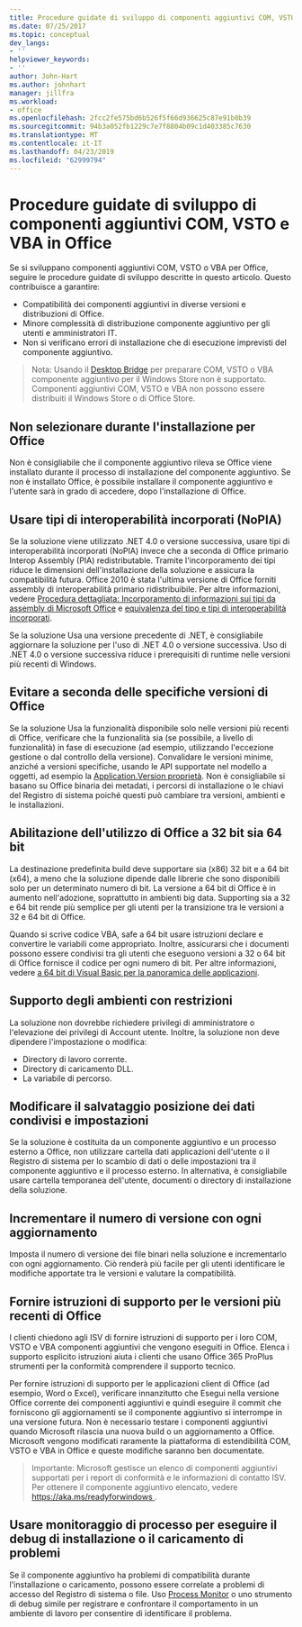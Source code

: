 ```yaml
---
title: Procedure guidate di sviluppo di componenti aggiuntivi COM, VSTO e VBA in Office
ms.date: 07/25/2017
ms.topic: conceptual
dev_langs:
- ''
helpviewer_keywords:
- ''
author: John-Hart
ms.author: johnhart
manager: jillfra
ms.workload:
- office
ms.openlocfilehash: 2fcc2fe575bd6b526f5f66d936625c87e91b0b39
ms.sourcegitcommit: 94b3a052fb1229c7e7f8804b09c1d403385c7630
ms.translationtype: MT
ms.contentlocale: it-IT
ms.lasthandoff: 04/23/2019
ms.locfileid: "62999794"
---
```

# <a name="development-best-practices-for-com-vsto-and-vba-add-ins-in-office"></a>Procedure guidate di sviluppo di componenti aggiuntivi COM, VSTO e VBA in Office
  Se si sviluppano componenti aggiuntivi COM, VSTO o VBA per Office, seguire le procedure guidate di sviluppo descritte in questo articolo.   Questo contribuisce a garantire:

- Compatibilità dei componenti aggiuntivi in diverse versioni e distribuzioni di Office.
- Minore complessità di distribuzione componente aggiuntivo per gli utenti e amministratori IT.
- Non si verificano errori di installazione che di esecuzione imprevisti del componente aggiuntivo.

>Nota: Usando il [Desktop Bridge](/windows/uwp/porting/desktop-to-uwp-root) per preparare COM, VSTO o VBA componente aggiuntivo per il Windows Store non è supportato. Componenti aggiuntivi COM, VSTO e VBA non possono essere distribuiti il Windows Store o di Office Store.

## <a name="do-not-check-for-office-during-installation"></a>Non selezionare durante l'installazione per Office
 Non è consigliabile che il componente aggiuntivo rileva se Office viene installato durante il processo di installazione del componente aggiuntivo. Se non è installato Office, è possibile installare il componente aggiuntivo e l'utente sarà in grado di accedere, dopo l'installazione di Office.

## <a name="use-embedded-interop-types-nopia"></a>Usare tipi di interoperabilità incorporati (NoPIA)
Se la soluzione viene utilizzato .NET 4.0 o versione successiva, usare tipi di interoperabilità incorporati (NoPIA) invece che a seconda di Office primario Interop Assembly (PIA) redistributable. Tramite l'incorporamento dei tipi riduce le dimensioni dell'installazione della soluzione e assicura la compatibilità futura. Office 2010 è stata l'ultima versione di Office forniti assembly di interoperabilità primario ridistribuibile. Per altre informazioni, vedere [Procedura dettagliata: Incorporamento di informazioni sui tipi da assembly di Microsoft Office](https://msdn.microsoft.com/library/ee317478.aspx) e [equivalenza del tipo e tipi di interoperabilità incorporati](/windows/uwp/porting/desktop-to-uwp-root).

Se la soluzione Usa una versione precedente di .NET, è consigliabile aggiornare la soluzione per l'uso di .NET 4.0 o versione successiva. Uso di .NET 4.0 o versione successiva riduce i prerequisiti di runtime nelle versioni più recenti di Windows.

## <a name="avoid-depending-on-specific-office-versions"></a>Evitare a seconda delle specifiche versioni di Office
Se la soluzione Usa la funzionalità disponibile solo nelle versioni più recenti di Office, verificare che la funzionalità sia (se possibile, a livello di funzionalità) in fase di esecuzione (ad esempio, utilizzando l'eccezione gestione o dal controllo della versione). Convalidare le versioni minime, anziché a versioni specifiche, usando le API supportate nel modello a oggetti, ad esempio la [Application.Version proprietà](<xref:Microsoft.Office.Interop.Excel._Application.Version%2A>). Non è consigliabile si basano su Office binaria dei metadati, i percorsi di installazione o le chiavi del Registro di sistema poiché questi può cambiare tra versioni, ambienti e le installazioni.

## <a name="enable-both-32-bit-and-64-bit-office-usage"></a>Abilitazione dell'utilizzo di Office a 32 bit sia 64 bit
La destinazione predefinita build deve supportare sia (x86) 32 bit e a 64 bit (x64), a meno che la soluzione dipende dalle librerie che sono disponibili solo per un determinato numero di bit. La versione a 64 bit di Office è in aumento nell'adozione, soprattutto in ambienti big data. Supporting sia a 32 e 64 bit rende più semplice per gli utenti per la transizione tra le versioni a 32 e 64 bit di Office.

Quando si scrive codice VBA, safe a 64 bit usare istruzioni declare e convertire le variabili come appropriato. Inoltre, assicurarsi che i documenti possono essere condivisi tra gli utenti che eseguono versioni a 32 o 64 bit di Office fornisce il codice per ogni numero di bit. Per altre informazioni, vedere [a 64 bit di Visual Basic per la panoramica delle applicazioni](/office/vba/Language/Concepts/Getting-Started/64-bit-visual-basic-for-applications-overview).

## <a name="support-restricted-environments"></a>Supporto degli ambienti con restrizioni
La soluzione non dovrebbe richiedere privilegi di amministratore o l'elevazione dei privilegi di Account utente. Inoltre, la soluzione non deve dipendere l'impostazione o modifica:

- Directory di lavoro corrente.
- Directory di caricamento DLL.
- La variabile di percorso.

## <a name="change-the-save-location-of-shared-data-and-settings"></a>Modificare il salvataggio posizione dei dati condivisi e impostazioni
Se la soluzione è costituita da un componente aggiuntivo e un processo esterno a Office, non utilizzare cartella dati applicazioni dell'utente o il Registro di sistema per lo scambio di dati o delle impostazioni tra il componente aggiuntivo e il processo esterno. In alternativa, è consigliabile usare cartella temporanea dell'utente, documenti o directory di installazione della soluzione.

## <a name="increment-the-version-number-with-each-update"></a>Incrementare il numero di versione con ogni aggiornamento
Imposta il numero di versione dei file binari nella soluzione e incrementarlo con ogni aggiornamento. Ciò renderà più facile per gli utenti identificare le modifiche apportate tra le versioni e valutare la compatibilità.

## <a name="provide-support-statements-for-the-latest-versions-of-office"></a>Fornire istruzioni di supporto per le versioni più recenti di Office
I clienti chiedono agli ISV di fornire istruzioni di supporto per i loro COM, VSTO e VBA componenti aggiuntivi che vengono eseguiti in Office. Elenca i supporto esplicito istruzioni aiuta i clienti che usano Office 365 ProPlus strumenti per la conformità comprendere il supporto tecnico.

Per fornire istruzioni di supporto per le applicazioni client di Office (ad esempio, Word o Excel), verificare innanzitutto che Esegui nella versione Office corrente dei componenti aggiuntivi e quindi eseguire il commit che forniscono gli aggiornamenti se il componente aggiuntivo si interrompe in una versione futura. Non è necessario testare i componenti aggiuntivi quando Microsoft rilascia una nuova build o un aggiornamento a Office. Microsoft vengono modificati raramente la piattaforma di estendibilità COM, VSTO e VBA in Office e queste modifiche saranno ben documentate.

>Importante: Microsoft gestisce un elenco di componenti aggiuntivi supportati per i report di conformità e le informazioni di contatto ISV. Per ottenere il componente aggiuntivo elencato, vedere [ https://aka.ms/readyforwindows ](https://aka.ms/readyforwindows).

## <a name="use-process-monitor-to-help-debug-installation-or-loading-issues"></a>Usare monitoraggio di processo per eseguire il debug di installazione o il caricamento di problemi
Se il componente aggiuntivo ha problemi di compatibilità durante l'installazione o caricamento, possono essere correlate a problemi di accesso del Registro di sistema o file. Uso [Process Monitor](/sysinternals/downloads/procmon) o uno strumento di debug simile per registrare e confrontare il comportamento in un ambiente di lavoro per consentire di identificare il problema.
